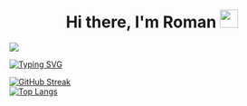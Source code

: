 <h1 align="center">Hi there, I'm Roman
<img src="https://github.com/blackcater/blackcater/raw/main/images/Hi.gif" height="32"/></h1>

![](https://komarev.com/ghpvc/?username=berezenko04)

[![Typing SVG](https://readme-typing-svg.herokuapp.com?color=%2336BCF7&lines=Front+End+Developer+From+Ukraine)](https://git.io/typing-svg)

[![GitHub Streak](https://github-readme-streak-stats.herokuapp.com/?user=berezenko04)](https://git.io/streak-stats)  
[![Top Langs](https://github-readme-stats.vercel.app/api/top-langs/?username=berezenko04)](https://github.com/anuraghazra/github-readme-stats)



